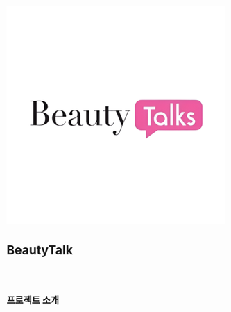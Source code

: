 ![BeautyTalk](BeautyTalk/WebContent/resources/images/MainLogo.png)
# BeautyTalk
<br>
<br>


## 프로젝트 소개

